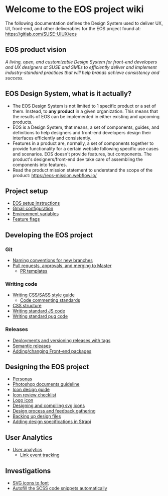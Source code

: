 # Welcome to the EOS project wiki

The following documentation defines the Design System used to deliver UX, UI, front-end, and other deliverables for the EOS project found at: https://gitlab.com/SUSE-UIUX/eos

## EOS product vision

*A living, open, and customizable Design System for front-end developers and UX designers at SUSE and SMEs to efficiently deliver and implement industry-standard practices that will help brands achieve consistency and success.*

## EOS Design System, what is it actually?

- The EOS Design System is not limited to 1 specific product or a set of them. Instead, to **any product** in a given organization. This means that the results of EOS can be implemented in either existing and upcoming products.
- EOS is a Design System, that means, a set of components, guides, and definitions to help designers and front-end developers design their interfaces efficiently and consistently. 
- Features in a product are, normally, a set of components together to provide functionality for a certain website following specific use cases and scenarios. EOS doesn't provide features, but components. The product's designers/front-end dev take care of assembling the components into features.
- Read the product mission statement to understand the scope of the product: https://eos-mission.webflow.io/

## Project setup
- [EOS setup instructions](https://gitlab.com/SUSE-UIUX/eos/wikis/Project-setup)
- [Gmail configuration](gmail-configuration)
- [Environment variables](environment-variables)
- [Feature flags](Feature-flags)

## Developing the EOS project
### Git
- [Naming conventions for new branches](Naming-conventions-for-new-branches)
- [Pull requests, approvals, and merging to Master](pull-requests,-approvals,-and-merging-to-master)
  - [PR templates](/PR-templates)
### Writing code
- [Writing CSS/SASS style guide](Editing-css-style-guide)
  - [Code commenting standards](code-commenting-standards)
- [CSS structure](CSS-structure)
- [Writing standard JS code](Writing-standard-JS-code)
- [Writing standard pug code](Writing-standard-pug-code)
### Releases
- [Deployments and versioning releases with tags](deployments-and-versioning-releases-with-tags)
- [Semantic releases](semantic-releases)
- [Adding/changing Front-end packages](installing-front-end-packages)

## Designing the EOS project
- [Personas](https://gitlab.com/SUSE-UIUX/eos/wikis/Personas)
- [Photoshop documents guideline](https://gitlab.com/SUSE-UIUX/eos/wikis/photoshop-documents-rules)
- [Icon design guide](https://gitlab.com/SUSE-UIUX/eos/wikis/Icon-design-guide)
- [Icon review checklist](https://gitlab.com/SUSE-UIUX/eos/wikis/Icon-Review-Checklist)
- [Logo icon](https://gitlab.com/SUSE-UIUX/eos/wikis/Logo-icons)
- [Designing and compiling svg icons](https://gitlab.com/SUSE-UIUX/eos/wikis/Designing-and-compiling-svg-icons)
- [Design process and feedback gathering](https://gitlab.com/SUSE-UIUX/eos/wikis/Design-process-and-feedback-gathering)
- [Backing up design files](https://gitlab.com/SUSE-UIUX/eos/wikis/Backing-up-design-files)
- [Adding design specifications in Strapi](Design-specs-in-Strapi)

## User Analytics
- [User analytics](User-analytics)
  - [Link event tracking](Link-event-tracking)

## Investigations
- [SVG icons to font](https://gitlab.com/SUSE-UIUX/eos/wikis/svg-icons-to-font:-automated)
- [Autofill the SCSS code snippets automatically](https://gitlab.com/SUSE-UIUX/eos/wikis/Autofill-the-SCSS-code-snippets-automatically)
